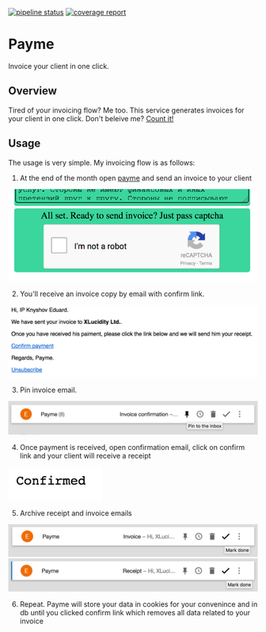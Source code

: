 [![pipeline status](https://gitlab.com/edvorg/payme/badges/master/pipeline.svg)](https://gitlab.com/edvorg/payme/commits/master)
[![coverage report](https://gitlab.com/edvorg/payme/badges/master/coverage.svg)](https://gitlab.com/edvorg/payme/commits/master)

# Payme

Invoice your client in one click.

## Overview

Tired of your invoicing flow? Me too.
This service generates invoices for your client in one click.
Don\'t beleive me? [Count it!](https://payme.rust.cafe)

## Usage

The usage is very simple. My invoicing flow is as follows:

1. At the end of the month open [payme](https://payme.rust.cafe) and send an invoice to your client

![Invoicing](img/01.png)

2. You'll receive an invoice copy by email with confirm link.

![Confirmation](img/02.png)

3. Pin invoice email.

![Pin confirmation](img/03.png)

4. Once payment is received, open confirmation email, click on confirm link and your client will receive a receipt

![Pin confirmation](img/04.png)

5. Archive receipt and invoice emails

![Pin confirmation](img/06.png)
![Pin confirmation](img/07.png)

6. Repeat. Payme will store your data in cookies for your convenince and in db until you clicked confirm link which removes all data related to your invoice
